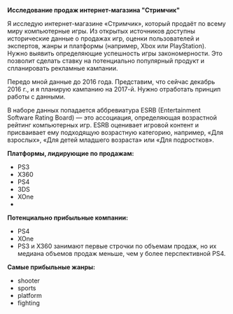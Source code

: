 **Исследование продаж интернет-магазина "Стримчик"**

Я исследую интернет-магазине «Стримчик», который продаёт по всему миру компьютерные игры. Из открытых источников доступны исторические данные о продажах игр, оценки пользователей и экспертов, жанры и платформы (например, Xbox или PlayStation). Нужно выявить определяющие успешность игры закономерности. Это позволит сделать ставку на потенциально популярный продукт и спланировать рекламные кампании.

Передо мной данные до 2016 года. Представим, что сейчас декабрь 2016 г., и я планирую кампанию на 2017-й. Нужно отработать принцип работы с данными.

В наборе данных попадается аббревиатура ESRB (Entertainment Software Rating Board) — это ассоциация, определяющая возрастной рейтинг компьютерных игр. ESRB оценивает игровой контент и присваивает ему подходящую возрастную категорию, например, «Для взрослых», «Для детей младшего возраста» или «Для подростков».

**Платформы, лидирующие по продажам:**

- PS3
- X360
- PS4
- 3DS
- XOne
- 
**Потенциально прибыльные компании:**

- PS4
- XOne
- PS3 и X360 занимают первые строчки по объемам продаж, но их медиана объемов продаж меньше, чем у более перспективной PS4.

**Самые прибыльные жанры:**

- shooter
- sports
- platform
- fighting

**Самые неприбыльные жанры:**

- simulation
- strategy
- puzzle
- adventure
